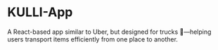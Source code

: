# KULLI-App
 A React-based app similar to Uber, but designed for trucks 🚛—helping users transport items efficiently from one place to another.
